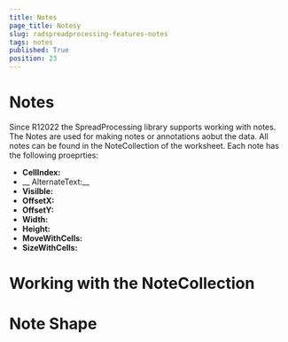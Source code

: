 ```yaml
---
title: Notes
page_title: Notesy
slug: radspreadprocessing-features-notes
tags: notes
published: True
position: 23
---
```



# Notes

Since R12022 the SpreadProcessing library supports working with notes. The Notes are used for making notes or annotations aobut the data. All notes can be found in the NoteCollection of the worksheet. Each note has the following proeprties:

* __CellIndex:__ 
* __ AlternateText:__
* __Visilble:__
* __OffsetX:__
* __OffsetY:__
* __Width:__
* __Height:__
* __MoveWithCells:__
* __SizeWithCells:__


# Working with the NoteCollection



# Note Shape
